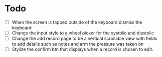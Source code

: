 # Todo
- [ ] When the screen is tapped outside of the keyboard dismiss the keyboard
- [ ] Change the input style to a wheel picker for the systolic and diastolic 
- [ ]  Change the add record page to be a vertical scrollable view with fields to add details such as notes and arm the pressure was taken on
- [ ] Stylize the confirm btn that displays when a record is chosen to edit.
